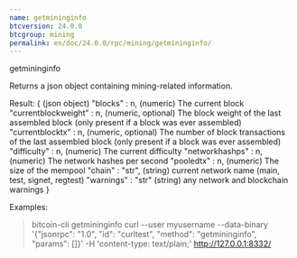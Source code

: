 ```yaml
---
name: getmininginfo
btcversion: 24.0.0
btcgroup: mining
permalink: en/doc/24.0.0/rpc/mining/getmininginfo/
---
```


getmininginfo

Returns a json object containing mining-related information.

Result:
{                              (json object)
  "blocks" : n,                (numeric) The current block
  "currentblockweight" : n,    (numeric, optional) The block weight of the last assembled block (only present if a block was ever assembled)
  "currentblocktx" : n,        (numeric, optional) The number of block transactions of the last assembled block (only present if a block was ever assembled)
  "difficulty" : n,            (numeric) The current difficulty
  "networkhashps" : n,         (numeric) The network hashes per second
  "pooledtx" : n,              (numeric) The size of the mempool
  "chain" : "str",             (string) current network name (main, test, signet, regtest)
  "warnings" : "str"           (string) any network and blockchain warnings
}

Examples:
> bitcoin-cli getmininginfo 
> curl --user myusername --data-binary '{"jsonrpc": "1.0", "id": "curltest", "method": "getmininginfo", "params": []}' -H 'content-type: text/plain;' http://127.0.0.1:8332/


